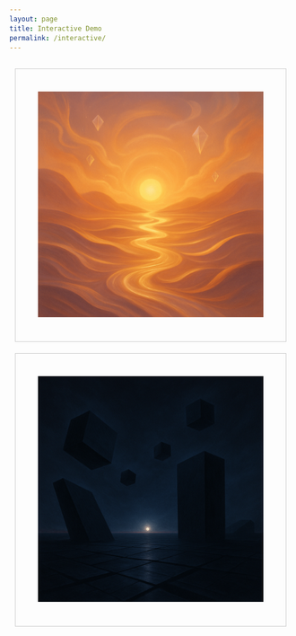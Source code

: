 ```yaml
---
layout: page
title: Interactive Demo
permalink: /interactive/
---
```


<style>
.interactive-container {
  display: flex;
  justify-content: center;
  margin: 20px 0;
  flex-wrap: wrap;
}
.interactive-box {
  border: 1px solid #ccc;
  padding: 40px;
  margin: 10px;
  cursor: pointer;
  text-align: center;
  flex: 1;
  min-width: 200px;
}
.interactive-box img {
  max-width: 100%;
  height: auto;
}
.hidden {
  display: none;
}
#reset-button {
  padding: 10px 20px;
  font-size: 1em;
}
</style>

<div class="interactive-container">
  <div id="box-left" class="interactive-box" role="button" tabindex="0" aria-label="Choose Left Option">
    <img src="/assets/img/profileA.png" alt="Profile A">
    <div id="widget-container" class="hidden">
      <elevenlabs-convai agent-id="agent_01jzkq8v1sf1ctbsswk0xykeq5"></elevenlabs-convai>
    </div>
  </div>
  <div id="box-right" class="interactive-box" role="button" tabindex="0" aria-label="Choose Right Option">
    <img src="/assets/img/profileB.png" alt="Profile B">
  </div>
</div>

<div id="result" style="text-align:center; font-weight:bold; font-size:1.5em;" aria-live="polite"></div>

<div style="text-align:center; margin-top:10px;">
  <button id="reset-button" class="hidden">Return</button>
</div>

<script>
  document.addEventListener('DOMContentLoaded', function () {
    const left = document.getElementById('box-left');
    const right = document.getElementById('box-right');
    const result = document.getElementById('result');
    const resetButton = document.getElementById('reset-button');
    const widgetContainer = document.getElementById('widget-container');

    function handleLeftChoice() {
      right.classList.add('hidden');
      result.textContent = 'LEFT';
      resetButton.classList.remove('hidden');
      widgetContainer.classList.remove('hidden');
    }

    function handleRightChoice() {
      left.classList.add('hidden');
      result.textContent = 'RIGHT';
      resetButton.classList.remove('hidden');
    }

    function reset() {
      left.classList.remove('hidden');
      right.classList.remove('hidden');
      result.textContent = '';
      widgetContainer.classList.add('hidden');
      resetButton.classList.add('hidden');
    }

    left.addEventListener('click', handleLeftChoice);
    right.addEventListener('click', handleRightChoice);
    resetButton.addEventListener('click', reset);

    left.addEventListener('keypress', e => { if (e.key === 'Enter') handleLeftChoice(); });
    right.addEventListener('keypress', e => { if (e.key === 'Enter') handleRightChoice(); });
  });
</script>
